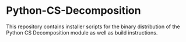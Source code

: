 # Python-CS-Decomposition
This repository contains installer scripts for the binary distribution of the Python CS Decomposition module as well as build instructions.
